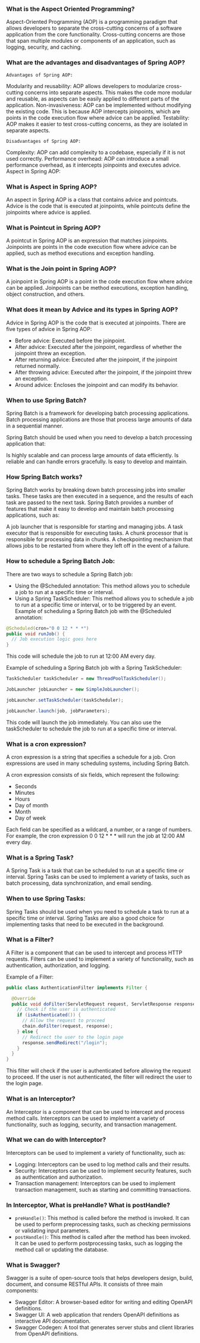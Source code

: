 ### What is the Aspect Oriented Programming?

Aspect-Oriented Programming (AOP) is a programming paradigm that allows developers to separate the cross-cutting concerns of a software application from the core functionality. Cross-cutting concerns are those that span multiple modules or components of an application, such as logging, security, and caching.

### What are the advantages and disadvantages of Spring AOP?

```Advantages of Spring AOP:```

Modularity and reusability: AOP allows developers to modularize cross-cutting concerns into separate aspects. This makes the code more modular and reusable, as aspects can be easily applied to different parts of the application.
Non-invasiveness: AOP can be implemented without modifying the existing code. This is because AOP intercepts joinpoints, which are points in the code execution flow where advice can be applied.
Testability: AOP makes it easier to test cross-cutting concerns, as they are isolated in separate aspects.

```Disadvantages of Spring AOP:```

Complexity: AOP can add complexity to a codebase, especially if it is not used correctly.
Performance overhead: AOP can introduce a small performance overhead, as it intercepts joinpoints and executes advice.
Aspect in Spring AOP:

### What is Aspect in Spring AOP?

An aspect in Spring AOP is a class that contains advice and pointcuts. Advice is the code that is executed at joinpoints, while pointcuts define the joinpoints where advice is applied.

### What is Pointcut in Spring AOP?

A pointcut in Spring AOP is an expression that matches joinpoints. Joinpoints are points in the code execution flow where advice can be applied, such as method executions and exception handling.

### What is the Join point in Spring AOP?

A joinpoint in Spring AOP is a point in the code execution flow where advice can be applied. Joinpoints can be method executions, exception handling, object construction, and others.

### What does it mean by Advice and its types in Spring AOP?

Advice in Spring AOP is the code that is executed at joinpoints. There are five types of advice in Spring AOP:

* Before advice: Executed before the joinpoint.
* After advice: Executed after the joinpoint, regardless of whether the joinpoint threw an exception.
* After returning advice: Executed after the joinpoint, if the joinpoint returned normally.
* After throwing advice: Executed after the joinpoint, if the joinpoint threw an exception.
* Around advice: Encloses the joinpoint and can modify its behavior.

### When to use Spring Batch?

Spring Batch is a framework for developing batch processing applications. Batch processing applications are those that process large amounts of data in a sequential manner.

Spring Batch should be used when you need to develop a batch processing application that:

Is highly scalable and can process large amounts of data efficiently.
Is reliable and can handle errors gracefully.
Is easy to develop and maintain.

### How Spring Batch works?

Spring Batch works by breaking down batch processing jobs into smaller tasks. These tasks are then executed in a sequence, and the results of each task are passed to the next task. Spring Batch provides a number of features that make it easy to develop and maintain batch processing applications, such as:

A job launcher that is responsible for starting and managing jobs.
A task executor that is responsible for executing tasks.
A chunk processor that is responsible for processing data in chunks.
A checkpointing mechanism that allows jobs to be restarted from where they left off in the event of a failure.

### How to schedule a Spring Batch Job:

There are two ways to schedule a Spring Batch job:

* Using the @Scheduled annotation: This method allows you to schedule a job to run at a specific time or interval.
* Using a Spring TaskScheduler: This method allows you to schedule a job to run at a specific time or interval, or to be triggered by an event.
Example of scheduling a Spring Batch job with the @Scheduled annotation:

```Java
@Scheduled(cron="0 0 12 * * *")
public void runJob() {
  // Job execution logic goes here
}
```

This code will schedule the job to run at 12:00 AM every day.


Example of scheduling a Spring Batch job with a Spring TaskScheduler:

```Java
TaskScheduler taskScheduler = new ThreadPoolTaskScheduler();

JobLauncher jobLauncher = new SimpleJobLauncher();

jobLauncher.setTaskScheduler(taskScheduler);

jobLauncher.launch(job, jobParameters);
```

This code will launch the job immediately. You can also use the taskScheduler to schedule the job to run at a specific time or interval.

### What is a cron expression?

A cron expression is a string that specifies a schedule for a job. Cron expressions are used in many scheduling systems, including Spring Batch.

A cron expression consists of six fields, which represent the following:

* Seconds
* Minutes
* Hours
* Day of month
* Month
* Day of week

Each field can be specified as a wildcard, a number, or a range of numbers. 
For example, the cron expression 0 0 12 * * * will run the job at 12:00 AM every day.

### What is a Spring Task?

A Spring Task is a task that can be scheduled to run at a specific time or interval. Spring Tasks can be used to implement a variety of tasks, such as batch processing, data synchronization, and email sending.

### When to use Spring Tasks:

Spring Tasks should be used when you need to schedule a task to run at a specific time or interval. Spring Tasks are also a good choice for implementing tasks that need to be executed in the background.

### What is a Filter?

A Filter is a component that can be used to intercept and process HTTP requests. Filters can be used to implement a variety of functionality, such as authentication, authorization, and logging.

Example of a Filter:

```Java
public class AuthenticationFilter implements Filter {

  @Override
  public void doFilter(ServletRequest request, ServletResponse response, FilterChain chain) throws IOException, ServletException {
    // Check if the user is authenticated
    if (isAuthenticated()) {
      // Allow the request to proceed
      chain.doFilter(request, response);
    } else {
      // Redirect the user to the login page
      response.sendRedirect("/login");
    }
  }
}
```

This filter will check if the user is authenticated before allowing the request to proceed. If the user is not authenticated, the filter will redirect the user to the login page.

### What is an Interceptor?

An Interceptor is a component that can be used to intercept and process method calls. Interceptors can be used to implement a variety of functionality, such as logging, security, and transaction management.

### What we can do with Interceptor?

Interceptors can be used to implement a variety of functionality, such as:

* Logging: Interceptors can be used to log method calls and their results.
* Security: Interceptors can be used to implement security features, such as authentication and authorization.
* Transaction management: Interceptors can be used to implement transaction management, such as starting and committing transactions.

### In Interceptor, What is preHandle? What is postHandle?

* ```preHandle()```: This method is called before the method is invoked. It can be used to perform preprocessing tasks, such as checking permissions or validating input parameters.
* ```postHandle()```: This method is called after the method has been invoked. It can be used to perform postprocessing tasks, such as logging the method call or updating the database.

### What is Swagger?

Swagger is a suite of open-source tools that helps developers design, build, document, and consume RESTful APIs. It consists of three main components:

* Swagger Editor: A browser-based editor for writing and editing OpenAPI definitions.
* Swagger UI: A web application that renders OpenAPI definitions as interactive API documentation.
* Swagger Codegen: A tool that generates server stubs and client libraries from OpenAPI definitions.
